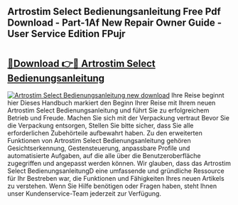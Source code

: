 ## Artrostim Select Bedienungsanleitung Free Pdf Download - Part-1Af New Repair Owner Guide - User Service Edition FPujr

# <h2><a href="http://df4jfst.blite.top/?on=Artrostim+Select+Bedienungsanleitung">🔗Download 👉🔴 Artrostim Select Bedienungsanleitung</a></h2>

[![Artrostim Select Bedienungsanleitung new download](https://i.imgur.com/lujVjoI.png)](http://df4jfst.blite.top/?on=Artrostim+Select+Bedienungsanleitung)
Ihre Reise beginnt hier Dieses Handbuch markiert den Beginn Ihrer Reise mit Ihrem neuen Artrostim Select Bedienungsanleitung und führt Sie zu erfolgreichem Betrieb und Freude. Machen Sie sich mit der Verpackung vertraut Bevor Sie die Verpackung entsorgen, Stellen Sie bitte sicher, dass Sie alle erforderlichen Zubehörteile aufbewahrt haben. Zu den erweiterten Funktionen von Artrostim Select Bedienungsanleitung gehören Gesichtserkennung, Gestensteuerung, anpassbare Profile und automatisierte Aufgaben, auf die alle über die Benutzeroberfläche zugegriffen und angepasst werden können. Wir glauben, dass das Artrostim Select BedienungsanleitungD eine umfassende und gründliche Ressource für Ihr Bestreben war, die Funktionen und Fähigkeiten Ihres neuen Artikels zu verstehen. Wenn Sie Hilfe benötigen oder Fragen haben, steht Ihnen unser Kundenservice-Team jederzeit zur Verfügung.
